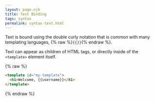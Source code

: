 ```yaml
---
layout: page.njk
title: Text Binding
tags: syntax
permalink: syntax-text.html
---
```


Text is bound using the double curly notation that is common with many templating languages, {% raw %}`{{}}`{% endraw %}.

Text can appear as children of HTML tags, or directly inside of the `<template>` element itself.

{% raw %}
```html
<template id="my-template">
  <h1>Welcome, {{username}}</h1>
</template>
```
{% endraw %}